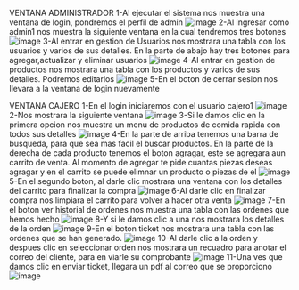 VENTANA ADMINISTRADOR
1-Al ejecutar el sistema nos muestra una ventana de login, pondremos el perfil de admin
![image](https://github.com/user-attachments/assets/d3d4a880-d4d4-436c-982c-898e35f290fc)
2-Al ingresar como admin1 nos muestra la siguiente ventana en la cual tendremos tres botones 
![image](https://github.com/user-attachments/assets/1c14c508-e9ba-4bdf-84a9-27bc7595fe05)
3-Al entrar en gestion de Usuarios nos mostrara una tabla con los usuarios y varios de sus detalles. En la 
parte de abajo hay tres botones para agregar,actualizar y eliminar usuarios
![image](https://github.com/user-attachments/assets/c768a7e9-584b-4e6d-8cd0-9cc9150d3f09)
4-Al entrar en gestion de productos nos mostrara una tabla con los productos y varios de sus detalles. Podremos editarlos
![image](https://github.com/user-attachments/assets/41455358-652c-440e-8998-c9d11ba45dd1)
5-En el boton de cerrar sesion nos llevara a la ventana de login nuevamente

VENTANA CAJERO
1-En el login iniciaremos con el usuario cajero1
![image](https://github.com/user-attachments/assets/67397510-df78-451c-b030-efa4d183c835)
2-Nos mostrara la siguiente ventana
![image](https://github.com/user-attachments/assets/25e70071-adbf-47b4-a809-d7b0784353e4)
3-Si le damos clic en la primera opcion nos muestra un menu de productos de comida rapida con todos
sus detalles
![image](https://github.com/user-attachments/assets/9ae6f3ef-fb13-4cfa-91ad-fd7ec78a52d4)
4-En la parte de arriba tenemos una barra de busqueda, para que sea mas facil el buscar productos.
En la parte de la derecha de cada producto tenemos el boton agragar, este se agregara aun carrito de venta. Al momento de 
agregar te pide cuantas piezas deseas agragar y en el carrito se puede elimnar un producto o piezas de el
![image](https://github.com/user-attachments/assets/89648f07-66df-449e-9229-e622aa78bd6e)
5-En el segundo boton, al darle clic mostrara una ventana con los detalles del carrito para finalizar la compra
![image](https://github.com/user-attachments/assets/8fb6f375-0af4-4302-9d0c-b47e9d7a59c7)
6-Al darle clic en finalizar compra nos limpiara el carrito para volver a hacer otra venta
![image](https://github.com/user-attachments/assets/10f2bbb2-0141-4027-adac-356ed19c9ce1)
7-En el boton ver historial de ordenes nos muestra una tabla con las ordenes que hemos hecho
![image](https://github.com/user-attachments/assets/5de9cc88-f399-4ab9-a427-37b515bdbe5a)
8-Y si le damos clic a una nos mostrara los detalles de la orden
![image](https://github.com/user-attachments/assets/e589dbac-bb27-4b65-bb62-8ce88f740597)
9-En el boton ticket nos mostrara una tabla con las ordenes que se han generado. 
![image](https://github.com/user-attachments/assets/6b45955c-67ae-44d2-86e1-a0c315ec713e)
10-Al darle clic a la orden y despues clic en seleccionar orden nos mostrara un recuadro para anotar el correo
del cliente, para en viarle su comprobante
![image](https://github.com/user-attachments/assets/8f0c2623-b170-43f5-8bae-9e3fe74ad4e4)
11-Una ves que damos clic en enviar ticket, llegara un pdf al correo que se proporciono
![image](https://github.com/user-attachments/assets/371886c9-2378-4acc-bb5f-8992637eefb5)

















